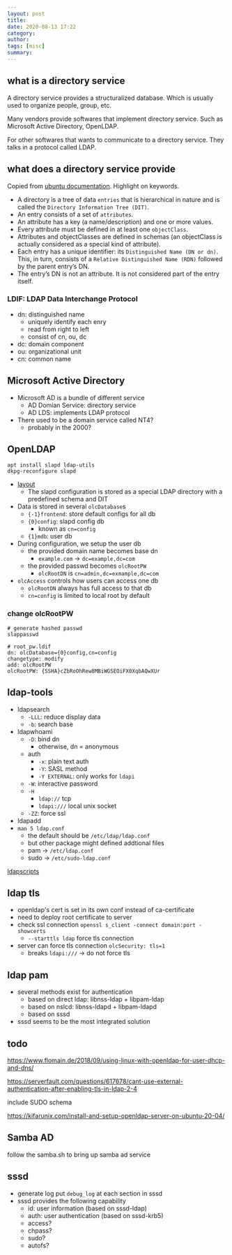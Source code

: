 ```yaml
---
layout: post
title: 
date: 2020-08-13 17:22
category: 
author: 
tags: [misc]
summary: 
---
```


## what is a directory service

A directory service provides a structuralized database.
Which is usually used to organize people, group, etc.

Many vendors provide softwares that implement directory service.
Such as Microsoft Active Directory, OpenLDAP.

For other softwares that wants to communicate to a directory service.
They talks in a protocol called LDAP.

## what does a directory service provide

Copied from [ubuntu documentation](https://ubuntu.com/server/docs/service-ldap). Highlight on keywords.

* A directory is a tree of data `entries` that is hierarchical in nature and is called the `Directory Information Tree (DIT)`.
* An entry consists of a set of `attributes`.
* An attribute has a key (a name/description) and one or more values.
* Every attribute must be defined in at least one `objectClass`.
* Attributes and objectClasses are defined in schemas (an objectClass is actually considered as a special kind of attribute).
* Each entry has a unique identifier: its `Distinguished Name (DN or dn)`. This, in turn, consists of a `Relative Distinguished Name (RDN)` followed by the parent entry’s DN.
* The entry’s DN is not an attribute. It is not considered part of the entry itself.

### LDIF: LDAP Data Interchange Protocol

* dn: distinguished name
  * uniquely identify each enry
  * read from right to left
  * consist of cn, ou, dc
* dc: domain component
* ou: organizational unit
* cn: common name

## Microsoft Active Directory

- Microsoft AD is a bundle of different service
  - AD Domian Service: directory service
  - AD LDS: implements LDAP protocol
- There used to be a domain service called NT4?
  - probably in the 2000?

## OpenLDAP

```
apt install slapd ldap-utils
dkpg-reconfigure slapd
```

* [layout](https://www.openldap.org/doc/admin24/slapdconf2.html#Configuration%20Layout)
  * The slapd configuration is stored as a special LDAP directory with a predefined schema and DIT
* Data is stored in several `olcDatabase`s
  * `{-1}frontend`: store default configs for all db
  * `{0}config`: slapd config db
    * known as `cn=config`
  * `{1}mdb`: user db
* During configuration, we setup the user db
  * the provided domain name becomes base dn
    * `example.com` -> `dc=example,dc=com`
  * the provided passwd becomes `olcRootPW`
    * `olcRootDN` is `cn=admin,dc=exmample,dc=com`
* `olcAccess` controls how users can access one db
  * `olcRootDN` always has full access to that db
  * `cn=config` is limited to local root by default

### change olcRootPW

```
# generate hashed passwd
slappasswd

# root_pw.ldif
dn: olcDatabase={0}config,cn=config
changetype: modify
add: olcRootPW
olcRootPW: {SSHA}cZbRoOhRew8MBiWGSEOiFX0XqbAQwXUr
```

## ldap-tools

* ldapsearch
  * `-LLL`: reduce display data
  * `-b`: search base
* ldapwhoami
  * `-D`: bind dn
    * otherwise, dn = anonymous
  * auth
    * `-x`: plain text auth
    * `-Y`: SASL method
    * `-Y EXTERNAL`: only works for `ldapi`
  * `-W`: interactive password
  * `-H`
    * `ldap://` tcp
    * `ldapi:///` local unix socket
  * `-ZZ`: force ssl
* ldapadd
* `man 5 ldap.conf`
  * the default should be `/etc/ldap/ldap.conf`
  * but other package might defined addtional files
  * pam -> `/etc/ldap.conf`
  * sudo -> `/etc/sudo-ldap.conf`

[ldapscripts](https://ubuntu.com/server/docs/service-ldap-usage)

## ldap tls

* openldap's cert is set in its own conf instead of ca-certificate
* need to deploy root certificate to server
* check ssl connection `openssl s_client -connect domain:port -showcerts`
  * `--starttls ldap` force tls connection
* server can force tls connection `olcSecurity: tls=1`
  * breaks `ldapi:///` -> do not force tls

## ldap pam

* several methods exist for authentication
  * based on direct ldap: libnss-ldap + libpam-ldap
  * based on nslcd: libnss-ldapd + libpam-ldapd
  * based on sssd
* sssd seems to be the most integrated solution

## todo

https://www.flomain.de/2018/09/using-linux-with-openldap-for-user-dhcp-and-dns/

https://serverfault.com/questions/617678/cant-use-external-authentication-after-enabling-tls-in-ldap-2-4

include SUDO schema

https://kifarunix.com/install-and-setup-openldap-server-on-ubuntu-20-04/

## Samba AD

follow the samba.sh to bring up samba ad service

## sssd

- generate log put `debug_log` at each section in sssd
- sssd provides the following capability
  - id: user information (based on sssd-ldap)
  - auth: user authentication (based on sssd-krb5)
  - access?
  - chpass?
  - sudo?
  - autofs?

